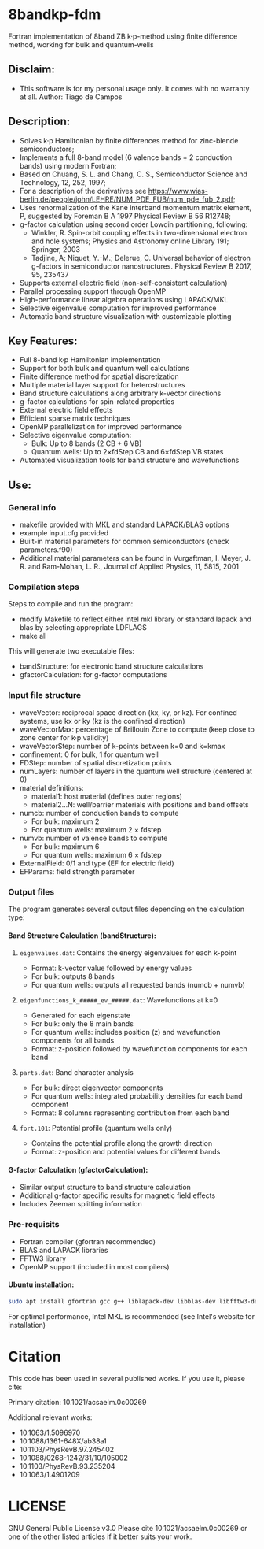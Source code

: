 # 8bandkp-fdm
Fortran implementation of 8band ZB k·p-method using finite difference method, working for bulk and quantum-wells

## Disclaim:
 * This software is for my personal usage only. It comes with no warranty at all.
Author: Tiago de Campos

## Description:
 * Solves k·p Hamiltonian by finite differences method for zinc-blende semiconductors;
 * Implements a full 8-band model (6 valence bands + 2 conduction bands) using modern Fortran;
 * Based on Chuang, S. L. and Chang, C. S., Semiconductor Science and Technology, 12, 252, 1997;
 * For a description of the derivatives see https://www.wias-berlin.de/people/john/LEHRE/NUM_PDE_FUB/num_pde_fub_2.pdf;
 * Uses renormalization of the Kane interband momentum matrix element, P, suggested by Foreman B A 1997 Physical Review B 56 R12748;
 * g-factor calculation using second order Lowdin partitioning, following:
   - Winkler, R. Spin-orbit coupling effects in two-dimensional electron and hole systems; Physics and Astronomy online Library 191; Springer, 2003
   - Tadjine, A; Niquet, Y.-M.; Delerue, C. Universal behavior of electron g-factors in semiconductor nanostructures. Physical Review B 2017, 95, 235437
 * Supports external electric field (non-self-consistent calculation)
 * Parallel processing support through OpenMP
 * High-performance linear algebra operations using LAPACK/MKL
 * Selective eigenvalue computation for improved performance
 * Automatic band structure visualization with customizable plotting

## Key Features:
 * Full 8-band k·p Hamiltonian implementation
 * Support for both bulk and quantum well calculations
 * Finite difference method for spatial discretization
 * Multiple material layer support for heterostructures
 * Band structure calculations along arbitrary k-vector directions
 * g-factor calculations for spin-related properties
 * External electric field effects
 * Efficient sparse matrix techniques
 * OpenMP parallelization for improved performance
 * Selective eigenvalue computation:
   - Bulk: Up to 8 bands (2 CB + 6 VB)
   - Quantum wells: Up to 2×fdStep CB and 6×fdStep VB states
 * Automated visualization tools for band structure and wavefunctions

## Use:

### General info

 * makefile provided with MKL and standard LAPACK/BLAS options
 * example input.cfg provided
 * Built-in material parameters for common semiconductors (check parameters.f90)
 * Additional material parameters can be found in Vurgaftman, I. Meyer, J. R. and Ram-Mohan, L. R., Journal of Applied Physics, 11, 5815, 2001

### Compilation steps

Steps to compile and run the program:

 * modify Makefile to reflect either intel mkl library or standard lapack and blas by selecting appropriate LDFLAGS
 * make all

This will generate two executable files:
 * bandStructure: for electronic band structure calculations
 * gfactorCalculation: for g-factor computations

### Input file structure

 * waveVector: reciprocal space direction (kx, ky, or kz). For confined systems, use kx or ky (kz is the confined direction)
 * waveVectorMax: percentage of Brillouin Zone to compute (keep close to zone center for k·p validity)
 * waveVectorStep: number of k-points between k=0 and k=kmax
 * confinement: 0 for bulk, 1 for quantum well
 * FDStep: number of spatial discretization points
 * numLayers: number of layers in the quantum well structure (centered at 0)
 * material definitions:
    * material1: host material (defines outer regions)
    * material2...N: well/barrier materials with positions and band offsets
 * numcb: number of conduction bands to compute
    * For bulk: maximum 2
    * For quantum wells: maximum 2 × fdstep
 * numvb: number of valence bands to compute
    * For bulk: maximum 6
    * For quantum wells: maximum 6 × fdstep
 * ExternalField: 0/1 and type (EF for electric field)
 * EFParams: field strength parameter

### Output files

The program generates several output files depending on the calculation type:

#### Band Structure Calculation (bandStructure):
1. `eigenvalues.dat`: Contains the energy eigenvalues for each k-point
   * Format: k-vector value followed by energy values
   * For bulk: outputs 8 bands
   * For quantum wells: outputs all requested bands (numcb + numvb)

2. `eigenfunctions_k_#####_ev_#####.dat`: Wavefunctions at k=0
   * Generated for each eigenstate
   * For bulk: only the 8 main bands
   * For quantum wells: includes position (z) and wavefunction components for all bands
   * Format: z-position followed by wavefunction components for each band

3. `parts.dat`: Band character analysis
   * For bulk: direct eigenvector components
   * For quantum wells: integrated probability densities for each band component
   * Format: 8 columns representing contribution from each band

4. `fort.101`: Potential profile (quantum wells only)
   * Contains the potential profile along the growth direction
   * Format: z-position and potential values for different bands

#### G-factor Calculation (gfactorCalculation):
* Similar output structure to band structure calculation
* Additional g-factor specific results for magnetic field effects
* Includes Zeeman splitting information

### Pre-requisits

 * Fortran compiler (gfortran recommended)
 * BLAS and LAPACK libraries
 * FFTW3 library
 * OpenMP support (included in most compilers)

#### Ubuntu installation:
```bash
sudo apt install gfortran gcc g++ liblapack-dev libblas-dev libfftw3-dev
```

For optimal performance, Intel MKL is recommended (see Intel's website for installation)

# Citation

This code has been used in several published works. If you use it, please cite:

Primary citation: 10.1021/acsaelm.0c00269

Additional relevant works:
 * 10.1063/1.5096970 
 * 10.1088/1361-648X/ab38a1
 * 10.1103/PhysRevB.97.245402
 * 10.1088/0268-1242/31/10/105002
 * 10.1103/PhysRevB.93.235204
 * 10.1063/1.4901209

# LICENSE
GNU General Public License v3.0
Please cite 10.1021/acsaelm.0c00269 or one of the other listed articles if it better suits your work.



